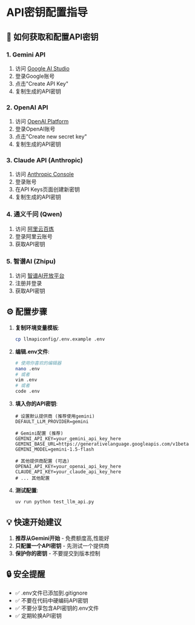 # API密钥配置指导

## 🔑 如何获取和配置API密钥

### 1. Gemini API
1. 访问 [Google AI Studio](https://makersuite.google.com/app/apikey)
2. 登录Google账号
3. 点击"Create API Key"
4. 复制生成的API密钥

### 2. OpenAI API
1. 访问 [OpenAI Platform](https://platform.openai.com/api-keys)
2. 登录OpenAI账号
3. 点击"Create new secret key"
4. 复制生成的API密钥

### 3. Claude API (Anthropic)
1. 访问 [Anthropic Console](https://console.anthropic.com/)
2. 登录账号
3. 在API Keys页面创建新密钥
4. 复制生成的API密钥

### 4. 通义千问 (Qwen)
1. 访问 [阿里云百炼](https://bailian.console.aliyun.com/)
2. 登录阿里云账号
3. 获取API密钥

### 5. 智谱AI (Zhipu)
1. 访问 [智谱AI开放平台](https://open.bigmodel.cn/)
2. 注册并登录
3. 获取API密钥

## ⚙️ 配置步骤

1. **复制环境变量模板**:
   ```bash
   cp llmapiconfig/.env.example .env
   ```

2. **编辑.env文件**:
   ```bash
   # 使用你喜欢的编辑器
   nano .env
   # 或者
   vim .env
   # 或者
   code .env
   ```

3. **填入你的API密钥**:
   ```env
   # 设置默认提供商 (推荐使用gemini)
   DEFAULT_LLM_PROVIDER=gemini
   
   # Gemini配置 (推荐)
   GEMINI_API_KEY=your_gemini_api_key_here
   GEMINI_BASE_URL=https://generativelanguage.googleapis.com/v1beta
   GEMINI_MODEL=gemini-1.5-flash
   
   # 其他提供商配置 (可选)
   OPENAI_API_KEY=your_openai_api_key_here
   CLAUDE_API_KEY=your_claude_api_key_here
   # ... 其他配置
   ```

4. **测试配置**:
   ```bash
   uv run python test_llm_api.py
   ```

## 💡 快速开始建议

1. **推荐从Gemini开始** - 免费额度高,性能好
2. **只配置一个API密钥** - 先测试一个提供商
3. **保护你的密钥** - 不要提交到版本控制

## 🔒 安全提醒

- ✅ .env文件已添加到.gitignore
- ✅ 不要在代码中硬编码API密钥
- ✅ 不要分享包含API密钥的.env文件
- ✅ 定期轮换API密钥